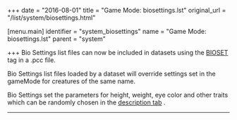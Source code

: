 +++
date = "2016-08-01"
title = "Game Mode: biosettings.lst"
original_url = "/list/system/biosettings.html"

[menu.main]
    identifier = "system_biosettings"
    name = "Game Mode: biosettings.lst"
    parent = "system"
    
+++
Bio Settings list files can now be included in datasets using the
[BIOSET](/list/data/pcc/bioset.html) tag in a .pcc file.

Bio Settings list files loaded by a dataset will override settings set
in the gameMode for creatures of the same name.

Bio Settings set the parameters for height, weight, eye color and other
traits which can be randomly chosen in the [description
tab](/tab/description.html) .

------------------------------------------------------------------------

